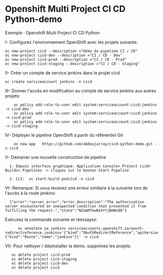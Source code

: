 # Openshift Multi Project CI CD Python-demo
Exemple : Openshift Multi Project CI CD Python

I- Configurez l'environnement OpenShift avec les projets suivants:

	oc new-project cicd --description ="Démo du pipeline CI / CD"
	oc new-project cicd-dev --description ="CI / CD - Dev"
	oc new-project cicd-prod --description ="CI / CD - Prod"
	oc new-project cicd-staging --description ="CI / CD - Staging"
				
II- Créer un compte de service jenkins dans le projet cicd
                
	oc create serviceaccount jenkins -n cicd
		
III- Donner l'accès en modification au compte de service jenkins aux autres projets:

        oc policy add-role-to-user edit system:serviceaccount:cicd:jenkins -n cicd-dev
        oc policy add-role-to-user edit system:serviceaccount:cicd:jenkins -n cicd-prod
        oc policy add-role-to-user edit system:serviceaccount:cicd:jenkins -n cicd-staging 

IV- Déployer le pipeline OpenShift à partir du référentiel Git
      
        oc new-app   https://github.com/abdoujarray/cicd-python-demo.git -n cicd

V- Démarrer une nouvelle construction de pipeline 
      
      1- Depuis interface graphique: Application Console> Project cicd> Builds> Pipelines -> cliquez sur le bouton Start Pipeline
      
      2- CLI:  oc start-build podcicd -n cicd

VI- Remarque: Si vous recevez une erreur similaire à la suivante lors de l'accès à la route jenkins:
          
	  {"error":"server_error","error_description":"The authorization server encountered an unexpected condition that prevented it from fulfilling the request.","state":"N2UwMTkwNzktYjBmNi00"}
	  

 Exécutez la commande suivante et réessayez:
 
          oc annotate sa jenkins serviceaccounts.openshift.io/oauth-redirectreference.jenkins='{"kind":"OAuthRedirectReference","apiVersion":"v1","reference":{"kind":"Route","name":"jenkins"}}' -n cicd 

VII- Pour nettoyer / désinstaller la demo, supprimez les projets:

       oc delete project cicd-prod
       oc delete project cicd-staging
       oc delete project cicd-dev
       oc delete project cicd 
  
  
    
      

